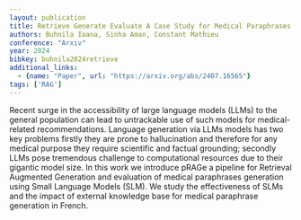 ```yaml
---
layout: publication
title: Retrieve Generate Evaluate A Case Study for Medical Paraphrases Generation with Small Language Models
authors: Buhnila Ioana, Sinha Aman, Constant Mathieu
conference: "Arxiv"
year: 2024
bibkey: buhnila2024retrieve
additional_links:
  - {name: "Paper", url: "https://arxiv.org/abs/2407.16565"}
tags: ['RAG']
---
```

Recent surge in the accessibility of large language models (LLMs) to the general population can lead to untrackable use of such models for medical-related recommendations. Language generation via LLMs models has two key problems firstly they are prone to hallucination and therefore for any medical purpose they require scientific and factual grounding; secondly LLMs pose tremendous challenge to computational resources due to their gigantic model size. In this work we introduce pRAGe a pipeline for Retrieval Augmented Generation and evaluation of medical paraphrases generation using Small Language Models (SLM). We study the effectiveness of SLMs and the impact of external knowledge base for medical paraphrase generation in French.
